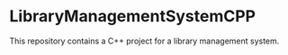 # LibraryManagementSystemCPP
This repository contains a C++ project for a library management system.
